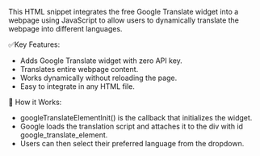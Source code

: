 This HTML snippet integrates the free Google Translate widget into a webpage using JavaScript to allow users to dynamically translate the webpage into different languages.

✅Key Features:
- Adds Google Translate widget with zero API key.
- Translates entire webpage content.
- Works dynamically without reloading the page.
- Easy to integrate in any HTML file.


🔧 How it Works:
- googleTranslateElementInit() is the callback that initializes the widget.
- Google loads the translation script and attaches it to the div with id google_translate_element.
- Users can then select their preferred language from the dropdown.

  
